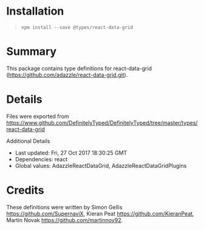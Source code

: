# Installation
> `npm install --save @types/react-data-grid`

# Summary
This package contains type definitions for react-data-grid (https://github.com/adazzle/react-data-grid.git).

# Details
Files were exported from https://www.github.com/DefinitelyTyped/DefinitelyTyped/tree/master/types/react-data-grid

Additional Details
 * Last updated: Fri, 27 Oct 2017 18:30:25 GMT
 * Dependencies: react
 * Global values: AdazzleReactDataGrid, AdazzleReactDataGridPlugins

# Credits
These definitions were written by Simon Gellis <https://github.com/SupernaviX>, Kieran Peat <https://github.com/KieranPeat>, Martin Novak <https://github.com/martinnov92>.
